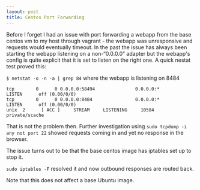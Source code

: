 ```yaml
---
layout: post
title: Centos Port Forwarding
---
```

Before I forget I had an issue with port forwarding a webapp from the base centos vm to my host through vagrant - the webapp was unresponsive and requests would eventually timeout.  In the past the issue has always been starting the webapp listening on a non-“0.0.0.0” adapter but the webapp's config is quite explicit that it is set to listen on the right one.  A quick nestat test proved this:

`$ netstat -o -n -a | grep 84` where the webapp is listening on 8484

```vagrant@localhost vagrant]$ netstat -o -n -a | grep 84
tcp        0      0 0.0.0.0:58494               0.0.0.0:*                   LISTEN      off (0.00/0/0)
tcp        0      0 0.0.0.0:8484                0.0.0.0:*                   LISTEN      off (0.00/0/0)
unix  2      [ ACC ]     STREAM     LISTENING     10584  private/scache
```
<!--break-->
That is not the problem then.  Further investigation using `sudo tcpdump -i any not port 22` showed requests coming in and yet no response in the browser.

The issue turns out to be that the base centos image has iptables set up to stop it.

`sudo iptables -F` resolved it and now outbound responses are routed back.

Note that this does not affect a base Ubuntu image.